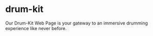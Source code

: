 # drum-kit
Our Drum-Kit Web Page is your gateway to an immersive drumming experience like never before. 
